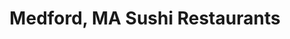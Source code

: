 ---
layout: city
title: Medford, MA Sushi Restaurants
permalink: /massachusetts/medford/
stateAbbr: MA
stateName: Massachusetts
cityName: Medford

---